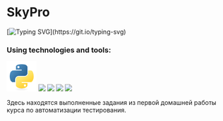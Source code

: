 # SkyPro
[![Typing SVG](https://readme-typing-svg.demolab.com?font=Dangrek&size=42&duration=3000&pause=500&color=2224F7&center=true&vCenter=true&multiline=true&repeat=false&width=1000&height=150&lines=Hi+there!+This+is+my+SkyPro`s+homeworks+repository.;Welcome+to+my+Github!)](https://git.io/typing-svg)

###  Using technologies and tools:
[<img src=https://raw.githubusercontent.com/devicons/devicon/master/icons/python/python-original.svg height="68">](https://www.python.org/)
[<img src=https://user-images.githubusercontent.com/125588671/270273375-4f4ca48b-1302-431a-a02e-75ce20173789.svg height="60">](https://www.jetbrains.com/ru-ru/pycharm/)
[<img src=https://user-images.githubusercontent.com/125588671/270273298-7df7439a-85ec-401b-b4e4-10dd87113ead.svg height="60">](https://code.visualstudio.com/)
[<img src=https://user-images.githubusercontent.com/125588671/270274245-3a66a88f-2788-4cab-a0b8-b89863932bd3.png height="60">](https://docs.pytest.org/en/7.4.x//)
[<img src=https://user-images.githubusercontent.com/125588671/270273340-0fe26f6c-0682-40e2-afcc-940e1571fb97.svg height="60">](https://github.com/aaoshepkov)

Здесь находятся выполненные задания из первой домашней работы курса по автоматизации тестирования.
